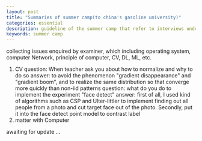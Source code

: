 ```yaml
---
layout: post
title: "Summaries of summer camp(to china's gasoline university)"
categories: essential
description: guideline of the summer camp that refer to interviews undergraduate
keywords: summer camp
---
```

collecting issues enquired by examiner, which including operating system, computer Network, principle of computer, CV, DL, ML, etc.

1. CV
   question: When teacher ask you about how to normalize and why to do so
   answer: to avoid the phenomenon "gradient disappearance" and "gradient boom", and to realize the same distribution so that converge more quickly than non-iid patterns
   question: what do you do to implement the experiment "face detect"
   answer: first of all, I used kind of algorithms such as CSP and Ulter-littler to implement finding out all people from a photo and cut target face out of the photo. Secondly, put it into the face detect point model to contrast label
2. matter with Computer

awaiting for update …
